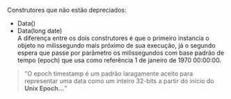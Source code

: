 Construtores que não estão depreciados:  
- Data()  
- Data(long date)  
A diferença entre os dois construtores é que o primeiro instancia o objeto no milissegundo mais próximo de sua execução, já o segundo espera que passe por 
parâmetro os milissegundos com base padrão de tempo (epoch) que usa como referência 1 de janeiro de 1970 00:00:00.
> "O epoch timestamp é um padrão laragamente aceito para representar uma data como um inteiro 32-bits a partir do início do **Unix Epoch...**"  

